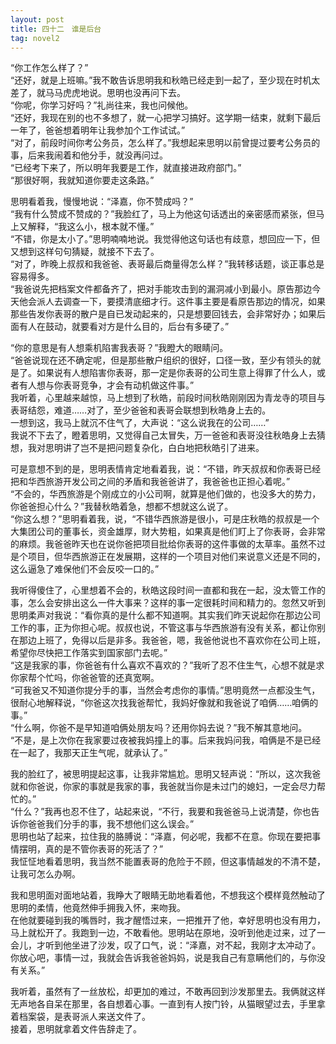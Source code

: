 ```yaml
---
layout: post
title: 四十二　谁是后台
tag: novel2
---
```


“你工作怎么样了？”<br />
“还好，就是上班嘛。”我不敢告诉思明我和秋皓已经走到一起了，至少现在时机太差了，就马马虎虎地说。思明也没再问下去。<br />
“你呢，你学习好吗？”礼尚往来，我也问候他。<br />
“还好，我现在别的也不多想了，就一心把学习搞好。这学期一结束，就剩下最后一年了，爸爸想着明年让我参加个工作试试。”<br />
“对了，前段时间你考公务员，怎么样了。”我想起来思明以前曾提过要考公务员的事，后来我闹着和他分手，就没再问过。<br />
“已经考下来了，所以明年我要是工作，就直接进政府部门。”<br />
“那很好啊，我就知道你要走这条路。”

思明看着我，慢慢地说：“泽嘉，你不赞成吗？”<br />
“我有什么赞成不赞成的？”我脸红了，马上为他这句话透出的亲密感而紧张，但马上又解释，“我这么小，根本就不懂。”<br />
“不错，你是太小了。”思明喃喃地说。我觉得他这句话也有歧意，想回应一下，但又想到这样句句猜疑，就接不下去了。<br />
“对了，昨晚上叔叔和我爸爸、表哥最后商量得怎么样？”我转移话题，谈正事总是容易得多。<br />
“我爸说先把档案文件都备齐了，把对手能攻击到的漏洞减小到最小。原告那边今天他会派人去调查一下，要摸清底细才行。这件事主要是看原告那边的情况，如果那些告发你表哥的散户是自已发动起来的，只是想要回钱去，会非常好办；如果后面有人在鼓动，就要看对方是什么目的，后台有多硬了。”

“你的意思是有人想乘机陷害我表哥？”我瞪大的眼睛问。<br />
“爸爸说现在还不确定呢，但是那些散户组织的很好，口径一致，至少有领头的就是了。如果说有人想陷害你表哥，那一定是你表哥的公司生意上得罪了什么人，或者有人想与你表哥竞争，才会有动机做这件事。”<br />
我听着，心里越来越惊，马上想到了秋皓，前段时间秋皓刚刚因为青龙寺的项目与表哥结怨，难道……对了，至少爸爸和表哥会联想到秋皓身上去的。<br />
一想到这，我马上就沉不住气了，大声说：“这么说我在的公司……”<br />
我说不下去了，瞪着思明，又觉得自己太冒失，万一爸爸和表哥没往秋皓身上去猜想，我对思明讲了岂不是把问题复杂化，白白地把秋皓引了进来。

可是意想不到的是，思明表情肯定地看着我，说：“不错，昨天叔叔和你表哥已经把和华西旅游开发公司之间的矛盾和我爸爸讲了，我爸爸也正担心着呢。”<br />
“不会的，华西旅游是个刚成立的小公司啊，就算是他们做的，也没多大的势力，你爸爸担心什么？”我替秋皓着急，想都不想就这么说了。<br />
“你这么想？”思明看着我，说，“不错华西旅游是很小，可是庄秋皓的叔叔是一个大集团公司的董事长，资金雄厚，财大势粗，如果真是他们盯上了你表哥，会非常的麻烦。我爸爸昨天也在说你爸把项目批给你表哥的这件事做的太草率。虽然不过是个项目，但华西旅游正在发展期，这样的一个项目对他们来说意义还是不同的，这么逼急了难保他们不会反咬一口的。”

我听得傻住了，心里想着不会的，秋皓这段时间一直都和我在一起，没太管工作的事，怎么会安排出这么一件大事来？这样的事一定很耗时间和精力的。忽然又听到思明柔声对我说：“看你真的是什么都不知道啊。其实我们昨天说起你在那边公司工作的事，正为你担心呢。叔叔也说，不管这事与华西旅游有没有关系，都让你别在那边上班了，免得以后是非多。我爸爸，嗯，我爸他说也不喜欢你在公司上班，希望你尽快把工作落实到国家部门去呢。”<br />
“这是我家的事，你爸爸有什么喜欢不喜欢的？”我听了忍不住生气，心想不就是求你家帮个忙吗，你爸爸管的还真宽啊。<br />
“可我爸又不知道你提分手的事，当然会考虑你的事情。”思明竟然一点都没生气，很耐心地解释说，“你爸这次找我爸帮忙，我妈好像就和我爸说了咱俩……咱俩的事。”<br />
“什么啊，你爸不是早知道咱俩处朋友吗？还用你妈去说？”我不解其意地问。<br />
“不是，是上次你在我家要过夜被我妈撞上的事。后来我妈问我，咱俩是不是已经在一起了，我那天正生气呢，就承认了。”

我的脸红了，被思明提起这事，让我非常尴尬。思明又轻声说：“所以，这次我爸就和你爸说，你家的事就是我家的事，我爸就当你是未过门的媳妇，一定会尽力帮忙的。”<br />
“什么？”我再也忍不住了，站起来说，“不行，我要和我爸爸马上说清楚，你也告诉你爸爸我们分手的事，我不想他们这么误会。”<br />
思明也站了起来，拉住我的胳膊说：“泽嘉，何必呢，我都不在意。你现在要把事情摆明，真的是不管你表哥的死活了？”<br />
我怔怔地看着思明，我当然不能置表哥的危险于不顾，但这事情越发的不清不楚，让我可怎么办啊。

我和思明面对面地站着，我睁大了眼睛无助地看着他，不想我这个模样竟然触动了思明的柔情，他竟然伸手拥我入怀，来吻我。<br />
在他就要碰到我的嘴唇时，我才醒悟过来，一把推开了他，幸好思明也没有用力，马上就松开了。我跑到一边，不敢看他。思明站在原地，没听到他走过来，过了一会儿，才听到他坐进了沙发，叹了口气，说：“泽嘉，对不起，我刚才太冲动了。你放心吧，事情一过，我就会告诉我爸爸妈妈，说是我自己有意瞒他们的，与你没有关系。”

我听着，虽然有了一丝放松，却更加的难过，不敢再回到沙发那里去。我俩就这样无声地各自呆在那里，各自想着心事。一直到有人按门铃，从猫眼望过去，手里拿着档案袋，是表哥派人来送文件了。<br />
接着，思明就拿着文件告辞走了。